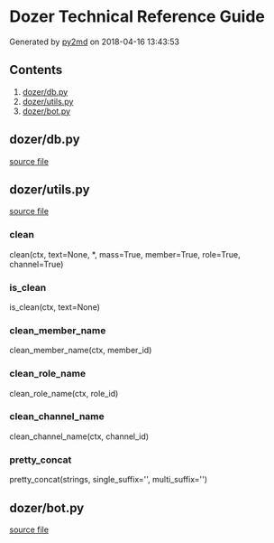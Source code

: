 # Dozer Technical Reference Guide
Generated by [py2md](https://github.com/gbowerman/py2md) on 2018-04-16 13:43:53 

## Contents
1. [dozer/db.py](#dozer/dbpy)
2. [dozer/utils.py](#dozer/utilspy)
3. [dozer/bot.py](#dozer/botpy)
## dozer/db.py
[source file](dozer/db.py)
## dozer/utils.py
[source file](dozer/utils.py)
### clean
clean(ctx, text=None, *, mass=True, member=True, role=True, channel=True)

### is_clean
is_clean(ctx, text=None)

### clean_member_name
clean_member_name(ctx, member_id)

### clean_role_name
clean_role_name(ctx, role_id)

### clean_channel_name
clean_channel_name(ctx, channel_id)

### pretty_concat
pretty_concat(strings, single_suffix='', multi_suffix='')

## dozer/bot.py
[source file](dozer/bot.py)
